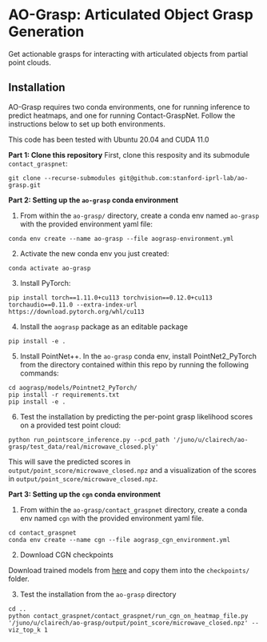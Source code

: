 # AO-Grasp: Articulated Object Grasp Generation

Get actionable grasps for interacting with articulated objects from partial point clouds.

## Installation

AO-Grasp requires two conda environments, one for running inference to predict heatmaps, and one for running Contact-GraspNet. Follow the instructions below to set up both environments.

This code has been tested with Ubuntu 20.04 and CUDA 11.0

**Part 1: Clone this repository**
First, clone this resposity and its submodule `contact_graspnet`:
```
git clone --recurse-submodules git@github.com:stanford-iprl-lab/ao-grasp.git
```

**Part 2: Setting up the `ao-grasp` conda environment**

1. From within the `ao-grasp/` directory, create a conda env named `ao-grasp` with the provided environment yaml file:

```
conda env create --name ao-grasp --file aograsp-environment.yml
```

2. Activate the new conda env you just created:
```
conda activate ao-grasp
```

3. Install PyTorch:
```
pip install torch==1.11.0+cu113 torchvision==0.12.0+cu113 torchaudio==0.11.0 --extra-index-url https://download.pytorch.org/whl/cu113
```

4. Install the `aograsp` package as an editable package
```
pip install -e .
```

5. Install PointNet++. In the `ao-grasp` conda env, install PointNet2_PyTorch from the directory contained within this repo by running the following commands:
```
cd aograsp/models/Pointnet2_PyTorch/
pip install -r requirements.txt
pip install -e .
```

6. Test the installation by predicting the per-point grasp likelihood scores on a provided test point cloud:

```
python run_pointscore_inference.py --pcd_path '/juno/u/clairech/ao-grasp/test_data/real/microwave_closed.ply'
```

This will save the predicted scores in `output/point_score/microwave_closed.npz` and a visualization of the scores in `output/point_score/microwave_closed.npz`.

**Part 3: Setting up the `cgn` conda environment**

1. From within the `ao-grasp/contact_graspnet` directory, create a conda env named `cgn` with the provided environment yaml file.
```
cd contact_graspnet
conda env create --name cgn --file aograsp_cgn_environment.yml 
```

2. Download CGN checkpoints

Download trained models from [here](https://drive.google.com/drive/folders/1tBHKf60K8DLM5arm-Chyf7jxkzOr5zGl?usp=sharing) and copy them into the `checkpoints/` folder.

3. Test the installation from the `ao-grasp` directory
```
cd ..
python contact_graspnet/contact_graspnet/run_cgn_on_heatmap_file.py '/juno/u/clairech/ao-grasp/output/point_score/microwave_closed.npz' --viz_top_k 1
```
